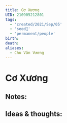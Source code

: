 ```yaml
---
title: Cơ Xương
UID: 210905212801
tags:
  - 'created/2021/Sep/05'
  - 'seed🥜'
  - 'permanent/people'
birth: 
death: 
aliases:
  - Chu Văn Vương
---
```

# Cơ Xương

## Notes:


## Ideas & thoughts:
